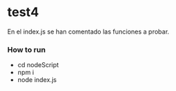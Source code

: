 # test4

En el index.js se han comentado las funciones a probar.

### How to run
  - cd nodeScript
  - npm i
  - node index.js
